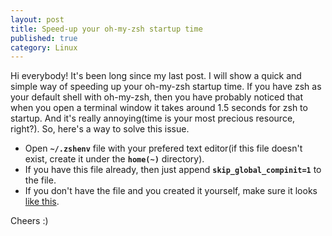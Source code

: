 ```yaml
---
layout: post
title: Speed-up your oh-my-zsh startup time
published: true
category: Linux
---
```


Hi everybody! It's been long since my last post. I will show a quick and simple way of speeding up your oh-my-zsh startup time.
If you have zsh as your default shell with oh-my-zsh, then you have probably noticed that when you open a terminal window 
it takes around 1.5 seconds for zsh to startup. And it's really annoying(time is your most precious resource, right?). So, here's a way to solve this issue.

- Open **`~/.zshenv`** file with your prefered text editor(if this file doesn't exist, create it under the **`home(~)`** directory). 
- If you have this file already, then just append **`skip_global_compinit=1`** to the file.
- If you don't have the file and you created it yourself, make sure it looks [like this](https://goo.gl/1mNMH3).

Cheers :)
